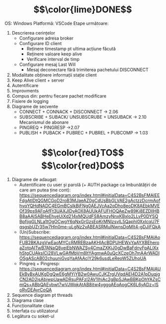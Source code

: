 # $$\color{lime}DONE$$
OS: Windows
Platformă: VSCode
Etape următoare:
1. Descrierea cerințelor
    - Configurare adresa broker
    - Configurare ID client
        - Reținere timestamp pt ultima acțiune făcută
        - Reținere valoare keep alive
        - Verificare interval de timp
    - Configurare mesaj Last Will
        - Mesaj deconectare fără trimiterea pachetului DISCONNECT
2. Modalitate obținere informații stație client
3. Keep Alive client + server
4. Autentificare
5. Improvments
6. Compus din: pentru fiecare pachet modificare
7. Fisiere de logging
8. Diagrame de secvente
   - CONNECT + CONNACK + DISCONNECT -> 2.06
   - SUBSCRIBE + SUBACK/ UNSUBSCRUBE + UNSUBACK -> 2.10 Mecanismul de abonare
   - PINGREQ + PINGRESP ->2.07
   - PUBLISH + PUBACK + PUBREC + PUBREL + PUBCOMP -> 1.03
# $$\color{red}TO$$ $$\color{red}DO$$
1. Diagrame de adaugat:
    - Autentificare cu user și parolă (+ AUTH package ca îmbunătățiri de care am putea ține cont): https://sequencediagram.org/index.html#initialData=C4S2BsFMAIEEFdgAtIDtQGMCGoD2roB3MJaeAZ0gCdUsBbGLVAE2gActzzDcrmAofhyqYQHdNADC4EGmBCsIkBjFNg0AEJVcAa2qDho8eoDK8AEbkMVEOf39ps9AFoAfFt3UAXJIDyAOX8AUUkAFUFHOQAeZw89Ki8EZDllHBB8aAAlSABHeEhyeUiXd214xMQUdFS8AmzyNnxKBxlo2LLvP0DYSQBpfjjqGLNLa1tOgOCwgY6qNxGrGzsEpKrMNIzsvIL5Qaphi0XxlcqU7FqsgsbUZr35w7Hln0me-uLgNz2vABEASRMulNwnsDqMlt4-gDJiFQkA
    - (Un)Subscribe: https://sequencediagram.org/index.html#initialData=C4S2BsFMAIAoFUB2BKAzgVwEaoMYCcRMREBzaAKHIAcBDPUHEWxYaAYXBEheroaZotoAITwB7ANaQ8veiEbNWAZSy4CmaZXKjJ0gDwBaFdnyFpALiXxhStgCUAksICi28VLwGAfMbVm8ltYAgmwA0uQcXCzeOh7mAArWADIOSgAScAB02chuuniGvqYaAfAAclY29k6usdLeReoW5ZUhoUA
    - Pingreq + Pingresp: https://sequencediagram.org/index.html#initialData=C4S2BsFMAIAUEkByBxAUKgDgQwE6gMYjYB2w0AwuCJKZrgUVqdAEI4D2A1pDuqjgCN2AD2jsAbjwpUawADRsuPAFzl2AV1IhiAc2gBpSJAwBBKpOhYAZsCmQs+ABbQAEvbwt7wVJWqkAtAB8itw4yggoAEoAogCK6L6yADz+ISoRyDEAyrCoQA
2. Sequence diagram pt threads
3. Diagrama clase
4. Funcționalitate clase
5. Interfața cu utilizatorul
6. Legătura cu soket-ul
